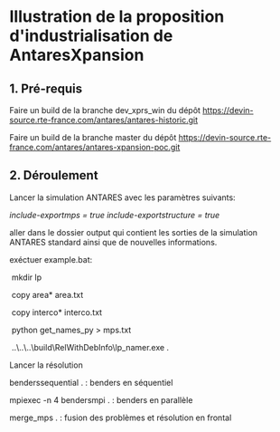 # Illustration de la proposition d'industrialisation de AntaresXpansion



## 1. Pré-requis

Faire un build de la branche dev_xprs_win du dépôt https://devin-source.rte-france.com/antares/antares-historic.git

Faire un build de la branche master du dépôt https://devin-source.rte-france.com/antares/antares-xpansion-poc.git



## 2. Déroulement

Lancer la simulation ANTARES avec les paramètres suivants:

*include-exportmps = true*
*include-exportstructure = true*

aller dans le dossier output qui contient les sorties de la simulation ANTARES standard ainsi que de nouvelles informations.

exéctuer example.bat:

​	mkdir lp

​	copy area* area.txt

​	copy interco* interco.txt

​	python get_names_py > mps.txt

​	..\\..\\..\build\\RelWithDebInfo\lp_namer.exe .

Lancer la résolution

benderssequential . : benders en séquentiel

mpiexec -n 4 bendersmpi . : benders en parallèle

merge_mps . : fusion des problèmes et résolution en frontal

